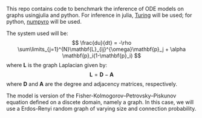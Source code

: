 This repo contains code to benchmark the inference of ODE models on graphs usingjulia and python. For inference in julia, [Turing](https://github.com/TuringLang/Turing.jl) will be used; for python, [numpyro](https://github.com/pyro-ppl/numpyro) will be used. 

The system used will be: 
$$
\frac{du}{dt} =  -\rho \sum\limits_{j=1}^{N}\mathbf{L}_{ij}^{\omega}\mathbf{p}_j + \alpha \mathbf{p}_i(1-\mathbf{p}_i)
$$
where $\mathbf{L}$ is the graph Laplacian given by: 
$$
\mathbf{L} = \mathbf{D} - \mathbf{A}
$$
where $\mathbf{D}$ and $\mathbf{A}$ are the degree and adjacency matrices, respectively. 

The model is version of the Fisher-Kolmogorov–Petrovsky–Piskunov equation defined on a discete domain, namely a graph. In this case, we will use a Erdos-Renyi random graph of varying size and connection probability.
